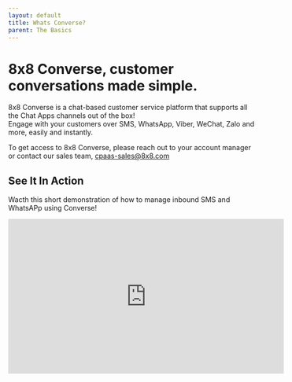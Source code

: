 ```yaml
---
layout: default
title: Whats Converse?
parent: The Basics
---
```


# 8x8 Converse, customer conversations made simple.

8x8 Converse is a chat-based customer service platform that supports all the Chat Apps channels out of the box!  
Engage with your customers over SMS, WhatsApp, Viber, WeChat, Zalo and more, easily and instantly.

To get access to 8x8 Converse, please reach out to your account manager or contact our sales team, [cpaas-sales@8x8.com](mailto:cpaas-sales@8x8.com)  

## See It In Action

Wacth this short demonstration of how to manage inbound SMS and WhatsAPp using Converse!

<iframe width="560" height="315" src="https://www.youtube.com/embed/b8kSfnPxet4" title="YouTube video player" frameborder="0" allow="accelerometer; autoplay; clipboard-write; encrypted-media; gyroscope; picture-in-picture" allowfullscreen></iframe>  
